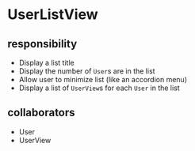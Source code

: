 # UserListView
## responsibility
- Display a list title
- Display the number of `User`s are in the list
- Allow user to minimize list (like an accordion menu)
- Display a list of `UserView`s for each `User` in the list
## collaborators
- User
- UserView
